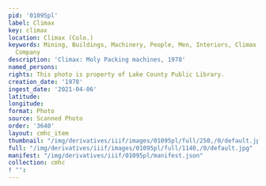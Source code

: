 ```yaml
---
pid: '01095pl'
label: Climax
key: climax
location: Climax (Colo.)
keywords: Mining, Buildings, Machinery, People, Men, Interiors, Climax Molybdenum
  Company
description: 'Climax: Moly Packing machines, 1978'
named_persons: 
rights: This photo is property of Lake County Public Library.
creation_date: '1978'
ingest_date: '2021-04-06'
latitude: 
longitude: 
format: Photo
source: Scanned Photo
order: '3640'
layout: cmhc_item
thumbnail: "/img/derivatives/iiif/images/01095pl/full/250,/0/default.jpg"
full: "/img/derivatives/iiif/images/01095pl/full/1140,/0/default.jpg"
manifest: "/img/derivatives/iiif/01095pl/manifest.json"
collection: cmhc
! '': 
---
```

